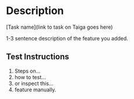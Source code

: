 # Description

[Task name](link to task on Taiga goes here)

1-3 sentence description of the feature you added.

## Test Instructions

1. Steps on...
1. how to test...
1. or inspect this...
1. feature manually.